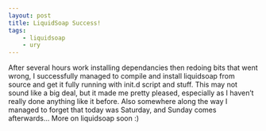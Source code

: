 ```yaml
---
layout: post
title: LiquidSoap Success!
tags:
    - liquidsoap
    - ury
---
```

After several hours work installing dependancies then redoing bits that went wrong, I successfully managed to compile and install liquidsoap from source and get it fully running with init.d script and stuff. This may not sound like a big deal, but it made me pretty pleased, especially as I haven’t really done anything like it before. Also somewhere along the way I managed to forget that today was Saturday, and Sunday comes afterwards… More on liquidsoap soon :)
